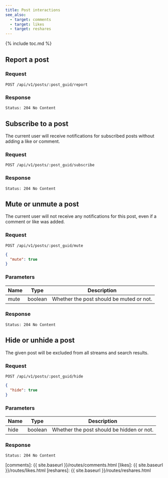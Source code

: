 ```yaml
---
title: Post interactions
see_also:
  - target: comments
  - target: likes
  - target: reshares
---
```


{% include toc.md %}

## Report a post

### Request

~~~
POST /api/v1/posts/:post_guid/report
~~~

### Response

~~~
Status: 204 No Content
~~~

## Subscribe to a post

The current user will receive notifications for subscribed posts without adding a like or comment.

### Request

~~~
POST /api/v1/posts/:post_guid/subscribe
~~~

### Response

~~~
Status: 204 No Content
~~~

## Mute or unmute a post

The current user will not receive any notifications for this post, even if a comment or like was added.

### Request

~~~
POST /api/v1/posts/:post_guid/mute
~~~
~~~json
{
  "mute": true
}
~~~

### Parameters

| Name | Type    | Description                              |
| ---- | ------- | ---------------------------------------- |
| mute | boolean | Whether the post should be muted or not. |

### Response

~~~
Status: 204 No Content
~~~

## Hide or unhide a post

The given post will be excluded from all streams and search results.

### Request

~~~
POST /api/v1/posts/:post_guid/hide
~~~
~~~json
{
  "hide": true
}
~~~

### Parameters

| Name | Type    | Description                               |
| ---- | ------- | ----------------------------------------- |
| hide | boolean | Whether the post should be hidden or not. |

### Response

~~~
Status: 204 No Content
~~~

[comments]: {{ site.baseurl }}/routes/comments.html
[likes]: {{ site.baseurl }}/routes/likes.html
[reshares]: {{ site.baseurl }}/routes/reshares.html
